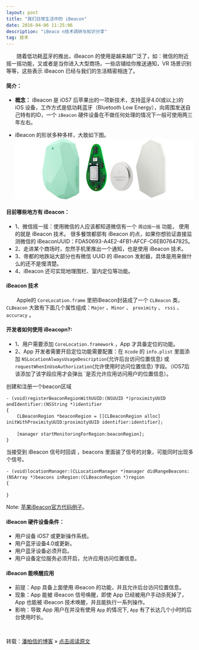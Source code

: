 ```yaml
---
layout: post
title: "我们日常生活中的 iBeacon"
date: 2016-04-06 11:25:06 
description: "iBeaco n技术调研与知识分享"
tag: 技术
---
```


　　随着低功耗蓝牙的推出，iBeacon 的使用是越来越广泛了，如：微信的附近摇一摇功能，又或者是当你进入大型商场，一些店铺给你推送通知，VR 场景识别等等，这些表示 iBeacon 已经与我们的生活精密相连了。  

#### 简介：  

* **概念：** iBeacon 是 iOS7 后苹果出的一项新技术，支持蓝牙4.0(或以上)的 iOS 设备，工作方式是低功耗蓝牙（Bluetooth Low Energy），向周围发送自己特有的ID，一个 `iBeacon` 硬件设备在不做任何处理的情况下一般可使用两三年左右。

* iBeacon 的形状多种多样，大致如下图。
![](/images/posts/iBeacon/iBeacon.png)


#### 目前哪些地方有 iBeacon：
* 1、微信摇一摇：使用微信的人应该都知道微信有一个 `周边摇一摇` 功能， 使用的就是 iBeacon 技术。 很多餐馆都部有 iBeacon 的点，如果你想验证直接监测微信的 iBeaconUUID：FDA50693-A4E2-4FB1-AFCF-C6EB07647825。  
* 2、走进某个商场时，忽然手机里推出一个通知，也是使用 iBeacon 技术。   
* 3、帝都的地跌站大部分也有微信 UUID 的 iBeacon 发射器，具体是用来做什么的还不是慢清楚。  
* 4、iBeacon 还可实现地理围栏、室内定位等功能。
  

#### iBeacon 技术 
　　Apple的 `CoreLocation.frame` 里把iBeacon封装成了一个 `CLBeacon` 类，`CLBeacon` 大致有下面几个属性组成：`Major` 、`Minor` 、 `proximity` 、 `rssi` 、 `accuracy` 。   
 

     
   
#### 开发者如何使用 iBeacopn?:         
* 1、用户需要添加 `CoreLocation.framework` ，App 才具备定位的功能。
* 2、App 开发者需要开启定位功能需要配置：在 `Xcode` 的 `info.plist` 里面添加 `NSLocationAlwaysUsageDescription`(允许后台访问位置信息) 或 `requestWhenInUseAuthorization`(允许使用时访问位置信息) 字段。（iOS7后该添加了该字段应用才会弹出 `是否允许应用访问用户的位置信息）。



创建和注册一个beacon区域   

```
- (void)registerBeaconRegionWithUUID:(NSUUID *)proximityUUID andIdentifier:(NSString *)identifier
{
    CLBeaconRegion *beaconRegion = [[CLBeaconRegion alloc] initWithProximityUUID:proximityUUID identifier:identifier];
    
    [manager startMonitoringForRegion:beaconRegion];
}
``` 

当接受到 iBeacon 信号时回调 ，beacons 里面装了信号的对象，可能同时出现多个信号。   
```
- (void)locationManager:(CLLocationManager *)manager didRangeBeacons:(NSArray *)beacons inRegion:(CLBeaconRegion *)region
{

}
``` 



Note: [苹果iBeacon官方代码例子](https://developer.apple.com/library/prerelease/content/samplecode/AirLocate/Introduction/Intro.html)。    

#### iBeacon 硬件设备条件：
* 用户设备 iOS7 或更新操作系统。
* 用户蓝牙设备4.0或更新。
* 用户蓝牙设备必须开启。
* 用户设备定位服务必须开启，允许应用访问位置信息。




#### iBeacon 能唤醒应用
* 前提：App 具备上面使用 iBeacon 的功能，并且允许后台访问位置信息。
* 现象：App 能被 iBeacon 信号唤醒，即使 App 已经被用户手动杀死掉了，App 也能被 iBeacon 技术唤醒，并且能执行一系列操作。
* 影响：导致 App 用户在并没有使用 `App` 的情况下, `App` 有了长达几个小时的后台使用时长。

<br>

转载：[潘柏信的博客](http://baixin) » [点击阅读原文](http://baixin.io/2016/04/iBeacon/)      

